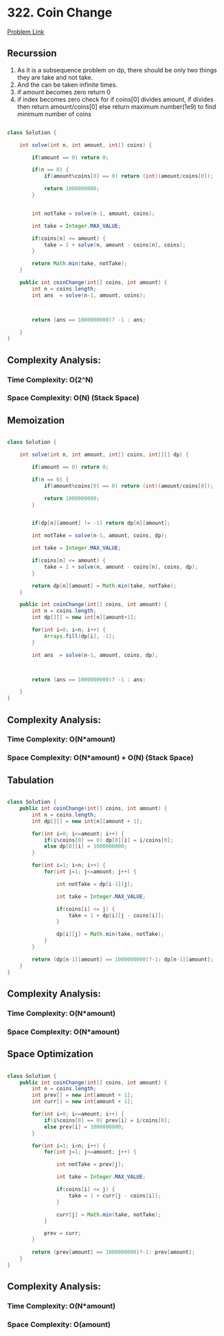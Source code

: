 # 322. Coin Change

[Problem Link](https://leetcode.com/problems/coin-change/description/)

## Recurssion

1. As it is a subsequence problem on dp, there should be only two things they are take and not take.
2. And the can be taken infinite times.
3. if amount becomes zero return 0
4. if index becomes zero check for if coins[0] divides amount, if divides then return amount/coins[0] else return maximum number(1e9) to find minimum number of coins

```Java

class Solution {

    int solve(int n, int amount, int[] coins) {

        if(amount == 0) return 0;

        if(n == 0) {
            if(amount%coins[0] == 0) return (int)(amount/coins[0]);

            return 1000000000;
        }


        int notTake = solve(n-1, amount, coins);

        int take = Integer.MAX_VALUE;

        if(coins[n] <= amount) {
            take = 1 + solve(n, amount - coins[n], coins);
        }

        return Math.min(take, notTake);
    }

    public int coinChange(int[] coins, int amount) {
        int n = coins.length;
        int ans  = solve(n-1, amount, coins);



        return (ans == 1000000000)? -1 : ans;

    }
}

```

## Complexity Analysis:

### Time Complexity: O(2^N)

### Space Complexity: O(N) (Stack Space)

## Memoization

```Java

class Solution {

    int solve(int n, int amount, int[] coins, int[][] dp) {

        if(amount == 0) return 0;

        if(n == 0) {
            if(amount%coins[0] == 0) return (int)(amount/coins[0]);

            return 1000000000;
        }


        if(dp[n][amount] != -1) return dp[n][amount];

        int notTake = solve(n-1, amount, coins, dp);

        int take = Integer.MAX_VALUE;

        if(coins[n] <= amount) {
            take = 1 + solve(n, amount - coins[n], coins, dp);
        }

        return dp[n][amount] = Math.min(take, notTake);
    }

    public int coinChange(int[] coins, int amount) {
        int n = coins.length;
        int dp[][] = new int[n][amount+1];

        for(int i=0; i<n; i++) {
            Arrays.fill(dp[i], -1);
        }

        int ans  = solve(n-1, amount, coins, dp);



        return (ans == 1000000000)? -1 : ans;

    }
}

```

## Complexity Analysis:

### Time Complexity: O(N\*amount)

### Space Complexity: O(N\*amount) + O(N) (Stack Space)

## Tabulation

```Java

class Solution {
    public int coinChange(int[] coins, int amount) {
        int n = coins.length;
        int dp[][] = new int[n][amount + 1];

        for(int i=0; i<=amount; i++) {
            if(i%coins[0] == 0) dp[0][i] = i/coins[0];
            else dp[0][i] = 1000000000;
        }

        for(int i=1; i<n; i++) {
            for(int j=1; j<=amount; j++) {

                int notTake = dp[i-1][j];

                int take = Integer.MAX_VALUE;

                if(coins[i] <= j) {
                    take = 1 + dp[i][j - coins[i]];
                }

                dp[i][j] = Math.min(take, notTake);
            }
        }

        return (dp[n-1][amount] == 1000000000)?-1: dp[n-1][amount];
    }
}

```

## Complexity Analysis:

### Time Complexity: O(N\*amount)

### Space Complexity: O(N\*amount)

## Space Optimization

```Java

class Solution {
    public int coinChange(int[] coins, int amount) {
        int n = coins.length;
        int prev[] = new int[amount + 1];
        int curr[] = new int[amount + 1];

        for(int i=0; i<=amount; i++) {
            if(i%coins[0] == 0) prev[i] = i/coins[0];
            else prev[i] = 1000000000;
        }

        for(int i=1; i<n; i++) {
            for(int j=1; j<=amount; j++) {

                int notTake = prev[j];

                int take = Integer.MAX_VALUE;

                if(coins[i] <= j) {
                    take = 1 + curr[j - coins[i]];
                }

                curr[j] = Math.min(take, notTake);
            }

            prev = curr;
        }

        return (prev[amount] == 1000000000)?-1: prev[amount];
    }
}

```

## Complexity Analysis:

### Time Complexity: O(N\*amount)

### Space Complexity: O(amount)
